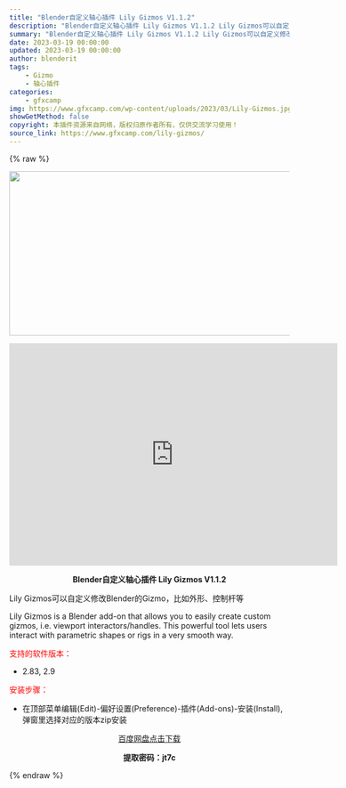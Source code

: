 ```yaml
---
title: "Blender自定义轴心插件 Lily Gizmos V1.1.2"
description: "Blender自定义轴心插件 Lily Gizmos V1.1.2 Lily Gizmos可以自定义修改Blender的Gizmo，比如外形、控制杆等 Lily Gizmos is a Blender..."
summary: "Blender自定义轴心插件 Lily Gizmos V1.1.2 Lily Gizmos可以自定义修改Blender的Gizmo，比如外形、控制杆等 Lily Gizmos is a Blender..."
date: 2023-03-19 00:00:00
updated: 2023-03-19 00:00:00
author: blenderit
tags: 
    - Gizmo
    - 轴心插件
categories:
    - gfxcamp
img: https://www.gfxcamp.com/wp-content/uploads/2023/03/Lily-Gizmos.jpg
showGetMethod: false
copyright: 本插件资源来自网络，版权归原作者所有，仅供交流学习使用！
source_link: https://www.gfxcamp.com/lily-gizmos/
---
```


{% raw %}
<div><p><img decoding="async" class="aligncenter size-full wp-image-110818" src="https://www.gfxcamp.com/wp-content/uploads/2023/03/Lily-Gizmos.jpg" data-src="https://www.gfxcamp.com/wp-content/uploads/2023/03/Lily-Gizmos.jpg" alt="" width="590" height="295" data-srcset="https://www.gfxcamp.com/wp-content/uploads/2023/03/Lily-Gizmos.jpg 590w, https://www.gfxcamp.com/wp-content/uploads/2023/03/Lily-Gizmos-150x75.jpg 150w" data-sizes="(max-width: 590px) 100vw, 590px"></p><p style="text-align: center;"><iframe loading="lazy" src="https://player.youku.com/embed/XNTk1MTU2MTE2OA==" width="590" height="400" frameborder="0" allowfullscreen="allowfullscreen" data-mce-fragment="1"></iframe></p><p style="text-align: center;"><strong>Blender自定义轴心插件 Lily Gizmos V1.1.2</strong></p><p class="sqsrte-small">Lily Gizmos可以自定义修改Blender的Gizmo，比如外形、控制杆等</p><p class="sqsrte-small">Lily Gizmos is a Blender add-on that allows you to easily create custom gizmos, i.e. viewport interactors/handles. This powerful tool lets users interact with parametric shapes or rigs in a very smooth way.</p><p><span style="color: #ff0000;">支持的软件版本：</span></p><ul>
<li>2.83, 2.9</li>
</ul><p style="text-align: left;"><span style="color: #ff0000;">安装步骤：</span></p><ul>
<li>在顶部菜单编辑(Edit)-偏好设置(Preference)-插件(Add-ons)-安装(Install),弹窗里选择对应的版本zip安装</li>
</ul><p style="text-align: center;"><a class="maxbutton-3 maxbutton maxbutton-baidu" target="_blank" rel="noopener" href="https://pan.baidu.com/s/1iyNJEq-BBi0zQZ3vd3mb3A?pwd=jt7c"><span class="mb-text">百度网盘点击下载</span></a></p><p style="text-align: center;"><strong>提取密码：jt7c</strong></p></div>
<div style="display: none">gfxcamp</div>
{% endraw %}